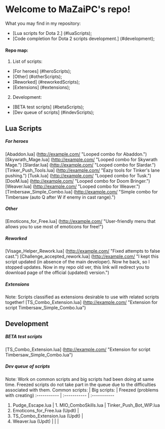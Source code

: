 Welcome to MaZaiPC's repo!
=========================

What you may find in my repository:
 + [Lua scripts for Dota 2.]										(#luaScripts);
 + [Code completion for Dota 2 scripts development.]				(#development);

#### Repo map:
1. List of scripts:
 + [For heroes]				(#heroScripts);
 + [Other]					(#otherScripts);
 + [Reworked]				(#reworkedScripts);
 + [Extensions]				(#extensions);
2. Development:
 + [BETA test scripts]		(#betaScripts);
 + [Dev queue of scripts]	(#indevScripts);

<a name="luaScripts"></a> Lua Scripts
--------------------------  
##### <a name="heroScripts"></a> For heroes
[Abaddon.lua]					(http://example.com/ "Looped combo for Abaddon.")
[Skywrath_Mage.lua]				(http://example.com/ "Looped combo for Skywrath Mage.")
[Slardar.lua]					(http://example.com/ "Looped combo for Slardar.")
[Tinker_Push_Tools.lua]			(http://example.com/ "Eazy tools for Tinker's lane pushing.")
[Tusk.lua]						(http://example.com/ "Looped combo for Tusk.")
[DooM.lua]						(http://example.com/ "Looped combo for Doom Bringer.")
[Weaver.lua]					(http://example.com/ "Looped combo for Weaver.")
[Timbersaw_Simple_Combo.lua]	(http://example.com/ "Simple combo for Timbersaw (auto Q after W if enemy in cast range).")

##### <a name="otherScripts"></a> Other
[Emoticons_for_Free.lua]		(http://example.com/ "User-friendly menu that allows you to use most of emoticons for free!")

##### <a name="reworkedScripts"></a> Reworked
[Visage_Helper_Rework.lua]		(http://example.com/ "Fixed attempts to false cast.")
[Challenge_accepted_rework.lua]	(http://example.com/ "I kept this script updated (in absence of the main developer). Now he back, so I stopped updates. Now in my repo old ver, this link will redirect you to download page of the official (updated) version.")

##### <a name="reworkedScripts"></a> Extensions
Note: Scripts classified as extensions desirable to use with related scripts together!
[TS_Combo_Extension.lua]		(http://example.com/ "Extension for script Timbersaw_Simple_Combo.lua")

<a name="development"></a> Development
--------------------------  
##### <a name="betaScripts"></a> BETA test scripts
[TS_Combo_Extension.lua]		(http://example.com/ "Extension for script Timbersaw_Simple_Combo.lua")

##### <a name="indevScripts"></a> Dev queue of scripts
Note: Work on common scripts and big scripts had been doing at same time.
Freezed scripts do not take part in the queue due to the difficulties associated with them.
Сommon scripts:			      	 | Big scripts:					| Freezed (problems with creating)
:-----------               	  	 | :-----------					| :-----------
1. Pudge_Escape.lua			  	 | 1. MIO_ComboSkills.lua	    | Tinker_Push_Bot_WIP.lua
2. Emoticons_for_Free.lua (Updt) |
3. TS_Combo_Extension.lua (Updt) | 
4. Weaver.lua (Updt)		     | 
								 | 
								 | 